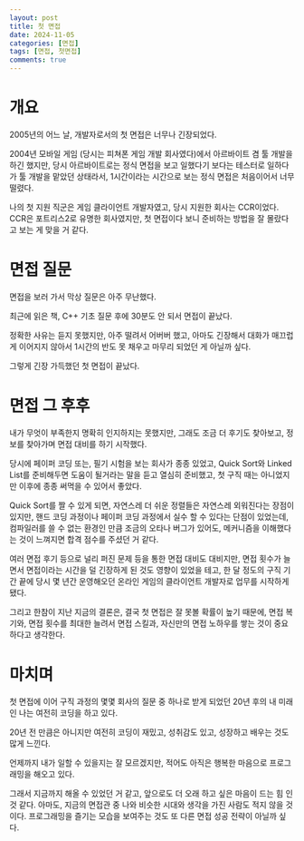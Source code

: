 ```yaml
---
layout: post
title: 첫 면접
date: 2024-11-05
categories: [면접]
tags: [면접, 첫면접]
comments: true
---
```


# 개요

2005년의 어느 날, 개발자로서의 첫 면접은 너무나 긴장되었다.

2004년 모바일 게임 (당시는 피쳐폰 게임 개발 회사였다)에서 아르바이트 겸 툴 개발을 하긴 했지만, 당시 아르바이트로는 정식 면접을 보고 일했다기 보다는 테스터로 일하다가 툴 개발을 맡았던 상태라서, 1시간이라는 시간으로 보는 정식 면접은 처음이어서 너무 떨렸다.

나의 첫 지원 직군은 게임 클라이언트 개발자였고, 당시 지원한 회사는 CCR이었다. CCR은 포트리스2로 유명한 회사였지만, 첫 면접이다 보니 준비하는 방법을 잘 몰랐다고 보는 게 맞을 거 같다.

# 면접 질문

면접을 보러 가서 막상 질문은 아주 무난했다.

최근에 읽은 책, C++ 기초 질문 후에 30분도 안 되서 면접이 끝났다.

정확한 사유는 듣지 못했지만, 아주 떨려서 어버버 했고, 아마도 긴장해서 대화가 매끄럽게 이어지지 않아서 1시간의 반도 못 채우고 마무리 되었던 게 아닐까 싶다.

그렇게 긴장 가득했던 첫 면접이 끝났다.

# 면접 그 후후

내가 무엇이 부족한지 명확히 인지하지는 못했지만, 그래도 조금 더 후기도 찾아보고, 정보를 찾아가며 면접 대비를 하기 시작했다.

당시에 페이퍼 코딩 또는, 필기 시험을 보는 회사가 종종 있었고, Quick Sort와 Linked List를 준비해두면 도움이 될거라는 말을 듣고 열심히 준비했고, 첫 구직 때는 아니었지만 이후에 종종 써먹을 수 있어서 좋았다.

Quick Sort를 짤 수 있게 되면, 자연스레 더 쉬운 정렬들은 자연스레 외워진다는 장점이 있지만, 핸드 코딩 과정이나 페이퍼 코딩 과정에서 실수 할 수 있다는 단점이 있었는데, 컴파일러를 쓸 수 없는 환경인 만큼 조금의 오타나 버그가 있어도, 메커니즘을 이해했다는 것이 느껴지면 합격 점수를 주셨던 거 같다.

여러 면접 후기 등으로 널리 퍼진 문제 등을 통한 면접 대비도 대비지만, 면접 횟수가 늘면서 면접이라는 시간을 덜 긴장하게 된 것도 영향이 있었을 테고, 한 달 정도의 구직 기간 끝에 당시 몇 년간 운영해오던 온라인 게임의 클라이언트 개발자로 업무를 시작하게 됐다.

그리고 한참이 지난 지금의 결론은, 결국 첫 면접은 잘 못볼 확률이 높기 때문에, 면접 복기와, 면접 횟수를 최대한 늘려서 면접 스킬과, 자신만의 면접 노하우를 쌓는 것이 중요하다고 생각한다.

# 마치며

첫 면접에 이어 구직 과정의 몇몇 회사의 질문 중 하나로 받게 되었던 20년 후의 내 미래인 나는 여전히 코딩을 하고 있다.

20년 전 만큼은 아니지만 여전히 코딩이 재밌고, 성취감도 있고, 성장하고 배우는 것도 많게 느낀다.

언제까지 내가 일할 수 있을지는 잘 모르겠지만, 적어도 아직은 행복한 마음으로 프로그래밍을 해오고 있다.

그래서 지금까지 해올 수 있었던 거 같고, 앞으로도 더 오래 하고 싶은 마음이 드는 힘 인 것 같다. 아마도, 지금의 면접관 중 나와 비슷한 시대와 생각을 가진 사람도 적지 않을 것이다. 프로그래밍을 즐기는 모습을 보여주는 것도 또 다른 면접 성공 전략이 아닐까 싶다.